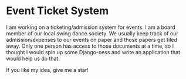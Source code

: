 <h1>Event Ticket System</h1>

<p>I am working on a ticketing/admission system for events.  I am a board member of our local swing dance society.  We usually keep track of our admission/expenses to our events on paper and those papers get filed away.  Only one person has access to those documents at a time, so I thought I would spin up some Django-ness and write an application that would help us do that. </p>
<p>If you like my idea, give me a star!</p>
